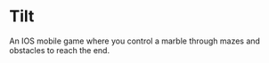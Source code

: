 # Tilt

An IOS mobile game where you control a marble through mazes and obstacles to reach the end.
